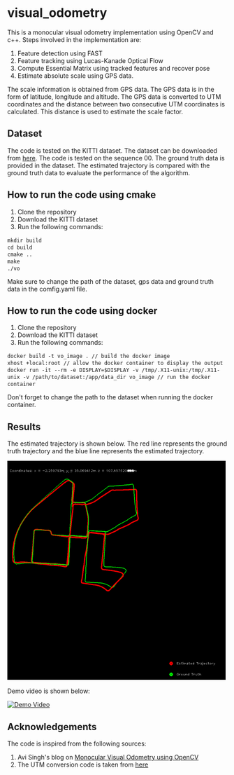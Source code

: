 # visual_odometry

This is a monocular visual odometry implementation using OpenCV and c++. Steps involved in the implementation are:
1. Feature detection using FAST
2. Feature tracking using Lucas-Kanade Optical Flow
3. Compute Essential Matrix using tracked features and recover pose
4. Estimate absolute scale using GPS data.

The scale information is obtained from GPS data. The GPS data is in the form of latitude, longitude and altitude. The GPS data is converted to UTM coordinates and the distance between two consecutive UTM coordinates is calculated. This distance is used to estimate the scale factor.

## Dataset
The code is tested on the KITTI dataset. The dataset can be downloaded from [here](http://www.cvlibs.net/datasets/kitti/eval_odometry.php). The code is tested on the sequence 00. The ground truth data is provided in the dataset. The estimated trajectory is compared with the ground truth data to evaluate the performance of the algorithm.

## How to run the code using cmake
1. Clone the repository
2. Download the KITTI dataset
3. Run the following commands:
```
mkdir build
cd build
cmake ..
make
./vo
```
Make sure to change the path of the dataset, gps data and ground truth data in the comfig.yaml file.

## How to run the code using docker
1. Clone the repository
2. Download the KITTI dataset
3. Run the following commands:
```
docker build -t vo_image . // build the docker image
xhost +local:root // allow the docker container to display the output
docker run -it --rm -e DISPLAY=$DISPLAY -v /tmp/.X11-unix:/tmp/.X11-unix -v /path/to/dataset:/app/data_dir vo_image // run the docker container
```
Don't forget to change the path to the dataset when running the docker container.



## Results
The estimated trajectory is shown below. The red line represents the ground truth trajectory and the blue line represents the estimated trajectory.

<img src="results/map.png" alt="Trajectory" width="500" />

Demo video is shown below:

[![Demo Video](results/vo.gif)](results/vo.gif)

## Acknowledgements
The code is inspired from the following sources:
1. Avi Singh's blog on [Monocular Visual Odometry using OpenCV](https://avisingh599.github.io/vision/monocular-vo/)
2. The UTM conversion code is taken from [here](http://www.gpsy.com/gpsinfo/geotoutm/gantz/)
